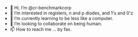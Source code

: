 - 👋 Hi, I’m @cr-benchmarkcorp
- 👀 I’m interested in registers, n and p diodes, and 1's and 0'z
- 🌱 I’m currently learning to be less like a computer.
- 💞️ I’m looking to collaborate on being human.
- 📫 How to reach me ... by fax.

<!---
cr-benchmarkcorp/cr-benchmarkcorp is a ✨ special ✨ repository because its `README.md` (this file) appears on your GitHub profile.
You can click the Preview link to take a look at your changes.
--->
